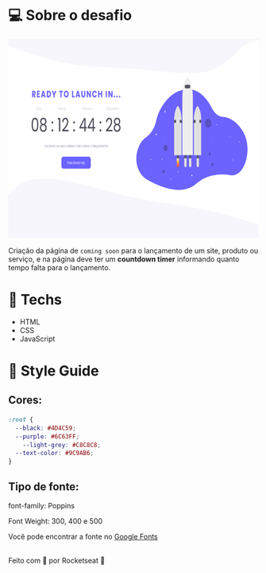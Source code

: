 # 💻 Sobre o desafio

<p align="center"><img height="400px" src="./interface/Countdown.png" alt="Interface do Desafio Countdown"></p>

Criação da página de `coming soon` para o lançamento de um site, produto ou serviço, e na página deve ter um **countdown timer** informando quanto tempo falta para o lançamento.


# 🚀 **Techs**


- HTML
- CSS
- JavaScript


# 🎨 Style Guide



## **Cores:**

```css
:root {
  --black: #4D4C59;
  --purple: #6C63FF;
	--light-grey: #C8C8C8;
  --text-color: #9C9AB6;
}
```

## **Tipo de fonte:**

font-family: Poppins <br>

Font Weight: 300, 400 e 500 <br>

Você pode encontrar a fonte no [Google Fonts](https://fonts.google.com/) <br><br>

Feito com 💜 por Rocketseat 👋
